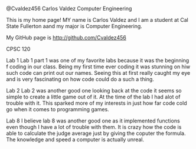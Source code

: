 @Cvaldez456
Carlos Valdez
Computer Engineering

This is my home page! MY name is Carlos Valdez and I am a student at Cal State Fullerton aand my major is Computer Engineering.

My GitHub page is http://github.com/Cvaldez456

CPSC 120

Lab 1
Lab 1 part 1 was one of my favorite labs because it was the beginning f coding in our class. Being my first time ever coding it was stunning on hiw such code can print out our names. Seeing this at first really caught my eye and is very fascinating on how code could do a such a thing.

Lab 2
Lab 2 was another good one looking back at the code it seems so simple to create a little game out of it. At the time of the lab I had alot of trouble with it. This sparked more of my interests in just how far code cold go when it comes to programming games.

Lab 8
I believe lab 8 was another good one as it implemented functions even though I have a lot of trouble with them. It is crazy how the code is able to calculate the judge average just by giving the coputer the formula. The knowledge and speed a computer is actually unreal.